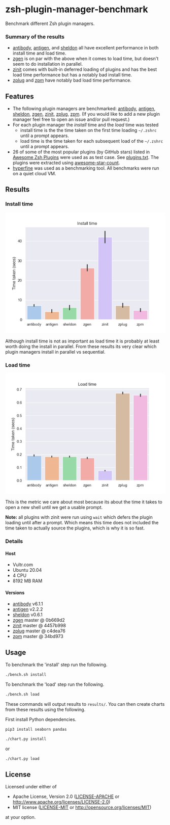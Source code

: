 # zsh-plugin-manager-benchmark

Benchmark different Zsh plugin managers.

### Summary of the results

- [antibody], [antigen], and [sheldon] all have excellent performance in both
  install time and load time.
- [zgen] is on par with the above when it comes to load time, but doesn't seem
  to do installation in parallel.
- [zinit] comes with built-in deferred loading of plugins and has the best load
  time performance but has a notably bad install time.
- [zplug] and [zpm] have notably bad load time performance.

## Features

- The following plugin managers are benchmarked: [antibody], [antigen],
  [sheldon], [zgen], [zinit], [zplug], [zpm]. (If you would like to add a new
  plugin manager feel free to open an issue and/or pull request.)
- For each plugin manager the *install* time and the *load* time was tested
  - install time is the the time taken on the first time loading `~/.zshrc`
    until a prompt appears.
  - load time is the time taken for each subsequent load of the `~/.zshrc` until
    a prompt appears.
- 26 of some of the most popular plugins (by GitHub stars) listed in [Awesome
  Zsh Plugins](https://github.com/unixorn/awesome-zsh-plugins/) were used as as
  test case. See [plugins.txt](./src/plugins.txt). The plugins were extracted
  using [awesome-star-count].
- [hyperfine] was used as a benchmarking tool. All benchmarks were run on a
  quiet cloud VM.

[awesome-star-count]: https://github.com/rossmacarthur/awesome-star-count
[hyperfine]: https://github.com/sharkdp/hyperfine

## Results

### Install time

![Install time](results/install.png)

Although install time is not as important as load time it is probably at least
worth doing the install in parallel. From these results its very clear which
plugin managers install in parallel vs sequential.

### Load time

![Load time](results/load.png)

This is the metric we care about most because its about the time it takes to
open a new shell until we get a usable prompt.

**Note:** all plugins with zinit were run using `wait` which defers the plugin
loading until after a prompt. Which means this time does not included the time
taken to actually source the plugins, which is why it is so fast.

### Details

#### Host
- Vultr.com
- Ubuntu 20.04
- 4 CPU
- 8192 MB RAM

#### Versions
- [antibody] v6.1.1
- [antigen] v2.2.2
- [sheldon] v0.6.1
- [zgen] master @ 0b669d2
- [zinit] master @ 4457b998
- [zplug] master @ c4dea76
- [zpm] master @ 34bd973

[antibody]: https://github.com/getantibody/antibody
[antigen]: https://github.com/zsh-users/antigen
[sheldon]: https://github.com/rossmacarthur/sheldon
[zgen]: https://github.com/tarjoilija/zgen
[zinit]: https://github.com/zdharma/zinit
[zplug]: https://github.com/zplug/zplug
[zpm]: https://github.com/zpm-zsh/zpm

## Usage

To benchmark the 'install' step run the following.
```sh
./bench.sh install
```

To benchmark the 'load' step run the following.
```sh
./bench.sh load
```

These commands will output results to `results/`. You can then create charts
from these results using the following.

First install Python dependencies.

```
pip3 install seaborn pandas
```

```sh
./chart.py install
```

or

```sh
./chart.py load
```

## License

Licensed under either of

- Apache License, Version 2.0 ([LICENSE-APACHE](LICENSE-APACHE) or
  http://www.apache.org/licenses/LICENSE-2.0)
- MIT license ([LICENSE-MIT](LICENSE-MIT) or http://opensource.org/licenses/MIT)

at your option.
